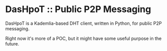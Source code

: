 DasHpoT :: Public P2P Messaging
===============================

DasHpoT is a Kademlia-based DHT client, written in Python, for public P2P messaging.

Right now it's more of a POC, but it might have some useful purpose in the future.
